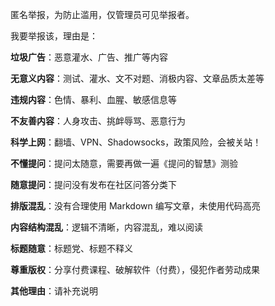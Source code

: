 匿名举报，为防止滥用，仅管理员可见举报者。

我要举报该，理由是：

**垃圾广告**：恶意灌水、广告、推广等内容

**无意义内容**：测试、灌水、文不对题、消极内容、文章品质太差等

**违规内容**：色情、暴利、血腥、敏感信息等

**不友善内容**：人身攻击、挑衅辱骂、恶意行为

**科学上网**：翻墙、VPN、Shadowsocks，政策风险，会被关站！

**不懂提问**：提问太随意，需要再做一遍《提问的智慧》测验

**随意提问**：提问没有发布在社区问答分类下

**排版混乱**：没有合理使用 Markdown 编写文章，未使用代码高亮

**内容结构混乱**：逻辑不清晰，内容混乱，难以阅读

**标题随意**：标题党、标题不释义

**尊重版权**：分享付费课程、破解软件（付费），侵犯作者劳动成果

**其他理由**：请补充说明